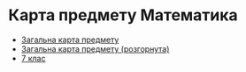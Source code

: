 # Карта предмету Математика
- [Загальна карта предмету](https://heletrix.github.io/math-mindmap/general/math-map-collapsed.html)
- [Загальна карта предмету (розгорнута)](https://heletrix.github.io/math-mindmap/general/math-map-uncollapsed.html)
- [7 клас](https://heletrix.github.io/math-mindmap/grade-7/math-map.html)
